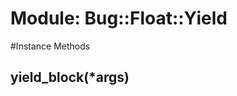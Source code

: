 # Module: Bug::Float::Yield
    




#Instance Methods
## yield_block(*args) [](#method-i-yield_block)

